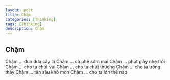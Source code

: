 ```yaml
---
layout: post
title: Chậm
categories: [Thinking]
tags: [Thinking]
description: Chậm
---
```


## Chậm

Chậm ... đun đưa cây lá
Chậm ... cà phê sớm mai
Chậm ... phút giây nhẹ trôi
Chậm ... cho ta chút vui 
Chậm ... cho ta chút thương
Chậm ... cho ta trông thấy
Chậm ... tận sâu khó mòn
Chậm ... cho ta lớn thế nào 


